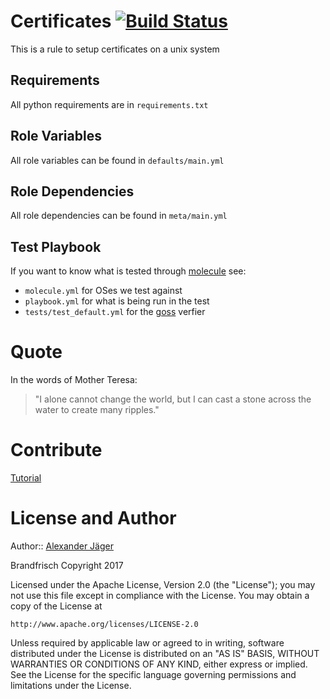 Certificates [![Build Status](https://travis-ci.org/brandfrisch/certificates.svg?branch=master)](https://travis-ci.org/brandfrisch/certificates)
=========

This is a rule to setup certificates on a unix system

Requirements
------------

All python requirements are in `requirements.txt`

Role Variables
--------------

All role variables can be found in `defaults/main.yml`

Role Dependencies
------------

All role dependencies can be found in `meta/main.yml`

Test Playbook
----------------

If you want to know what is tested through [molecule](https://molecule.readthedocs.io/en/master/) see:

- `molecule.yml` for OSes we test against
- `playbook.yml` for what is being run in the test
- `tests/test_default.yml` for the [goss](https://goss.rocks) verfier


Quote
========
In the words of Mother Teresa:

> "I alone cannot change the world, but I can cast a stone across the water to create many ripples."

Contribute
==========

[Tutorial](http://kbroman.github.io/github_tutorial/pages/fork.html)

License and Author
==================

Author:: [Alexander Jäger](https://github.com/lxhunter)

Brandfrisch Copyright 2017

Licensed under the Apache License, Version 2.0 (the "License");
you may not use this file except in compliance with the License.
You may obtain a copy of the License at

    http://www.apache.org/licenses/LICENSE-2.0

Unless required by applicable law or agreed to in writing, software
distributed under the License is distributed on an "AS IS" BASIS,
WITHOUT WARRANTIES OR CONDITIONS OF ANY KIND, either express or implied.
See the License for the specific language governing permissions and
limitations under the License.
